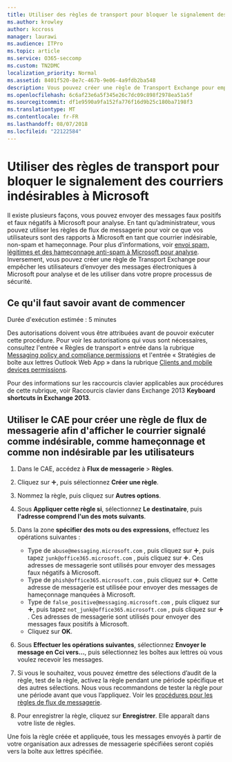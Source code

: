 ```yaml
---
title: Utiliser des règles de transport pour bloquer le signalement des courriers indésirables à Microsoft
ms.author: krowley
author: kccross
manager: laurawi
ms.audience: ITPro
ms.topic: article
ms.service: O365-seccomp
ms.custom: TN2DMC
localization_priority: Normal
ms.assetid: 8401f520-8e7c-467b-9e06-4a9fdb2ba548
description: Vous pouvez créer une règle de Transport Exchange pour empêcher les utilisateurs d’envoyer des messages électroniques à Microsoft pour analyse et de les utiliser dans votre propre processus de sécurité
ms.openlocfilehash: 6c6af23e6a5f345e26c7dc09c898f2978ea51a5f
ms.sourcegitcommit: df1e9590a9fa152fa776f16d9b25c180ba7198f3
ms.translationtype: MT
ms.contentlocale: fr-FR
ms.lasthandoff: 08/07/2018
ms.locfileid: "22122584"
---
```

# <a name="use-mail-flow-rules-to-see-what-your-users-are-reporting-to-microsoft"></a>Utiliser des règles de transport pour bloquer le signalement des courriers indésirables à Microsoft

Il existe plusieurs façons, vous pouvez envoyer des messages faux positifs et faux négatifs à Microsoft pour analyse. En tant qu’administrateur, vous pouvez utiliser les règles de flux de messagerie pour voir ce que vos utilisateurs sont des rapports à Microsoft en tant que courrier indésirable, non-spam et hameçonnage. Pour plus d’informations, voir [envoi spam, légitimes et des hameçonnage anti-spam à Microsoft pour analyse](submit-spam-non-spam-and-phishing-scam-messages-to-microsoft-for-analysis.md). Inversement, vous pouvez créer une règle de Transport Exchange pour empêcher les utilisateurs d’envoyer des messages électroniques à Microsoft pour analyse et de les utiliser dans votre propre processus de sécurité.
  
## <a name="what-do-you-need-to-know-before-you-begin"></a>Ce qu'il faut savoir avant de commencer

Durée d'exécution estimée : 5 minutes
  
Des autorisations doivent vous être attribuées avant de pouvoir exécuter cette procédure. Pour voir les autorisations qui vous sont nécessaires, consultez l'entrée « Règles de transport » entrée dans la rubrique [Messaging policy and compliance permissions](http://technet.microsoft.com/library/ec4d3b9f-b85a-4cb9-95f5-6fc149c3899b.aspx) et l'entrée « Stratégies de boîte aux lettres Outlook Web App » dans la rubrique [Clients and mobile devices permissions](http://technet.microsoft.com/library/57eca42a-5a7f-4c65-89f0-7a84f2dbea19.aspx). 
  
Pour des informations sur les raccourcis clavier applicables aux procédures de cette rubrique, voir Raccourcis clavier dans Exchange 2013 **Keyboard shortcuts in Exchange 2013**.
  
## <a name="use-the-eac-to-create-a-mail-flow-rule-to-view-users-manual-junk-phishing-and-not-junk-reports"></a>Utiliser le CAE pour créer une règle de flux de messagerie afin d'afficher le courrier signalé comme indésirable, comme hameçonnage et comme non indésirable par les utilisateurs

1. Dans le CAE, accédez à **Flux de messagerie** \> **Règles**.
    
2. Cliquez sur ![Icône Ajouter](media/ITPro-EAC-AddIcon.png), puis sélectionnez **Créer une règle**.
    
3. Nommez la règle, puis cliquez sur **Autres options**.
    
4. Sous **Appliquer cette règle si**, sélectionnez **Le destinataire**, puis **l'adresse comprend l'un des mots suivants**.
    
5. Dans la zone **spécifier des mots ou des expressions**, effectuez les opérations suivantes : 
    - Type de `abuse@messaging.microsoft.com` , puis cliquez sur ![ajouter une icône](media/ITPro-EAC-AddIcon.png), puis tapez `junk@office365.microsoft.com` , puis cliquez sur ![ajouter une icône](media/ITPro-EAC-AddIcon.png). Ces adresses de messagerie sont utilisés pour envoyer des messages faux négatifs à Microsoft.
    - Type de `phish@office365.microsoft.com` , puis cliquez sur ![ajouter une icône](media/ITPro-EAC-AddIcon.png). Cette adresse de messagerie est utilisée pour envoyer des messages de hameçonnage manquées à Microsoft.
    - Type de `false_positive@messaging.microsoft.com` , puis cliquez sur ![ajouter une icône](media/ITPro-EAC-AddIcon.png), puis tapez `not_junk@office365.microsoft.com` , puis cliquez sur ![ajouter une icône](media/ITPro-EAC-AddIcon.png). Ces adresses de messagerie sont utilisés pour envoyer des messages faux positifs à Microsoft.
    - Cliquez sur **OK**.
    
6. Sous **Effectuer les opérations suivantes**, sélectionnez **Envoyer le message en Cci vers...**, puis sélectionnez les boîtes aux lettres où vous voulez recevoir les messages. 
    
7. Si vous le souhaitez, vous pouvez émettre des sélections d’audit de la règle, test de la règle, activez la règle pendant une période spécifique et des autres sélections. Nous vous recommandons de tester la règle pour une période avant que vous l’appliquez. Voir les [procédures pour les règles de flux de messagerie](https://docs.microsoft.com/Exchange/policy-and-compliance/mail-flow-rules/mail-flow-rule-procedures). 
    
8. Pour enregistrer la règle, cliquez sur **Enregistrer**. Elle apparaît dans votre liste de règles. 
    
Une fois la règle créée et appliquée, tous les messages envoyés à partir de votre organisation aux adresses de messagerie spécifiées seront copiés vers la boîte aux lettres spécifiée.
  

